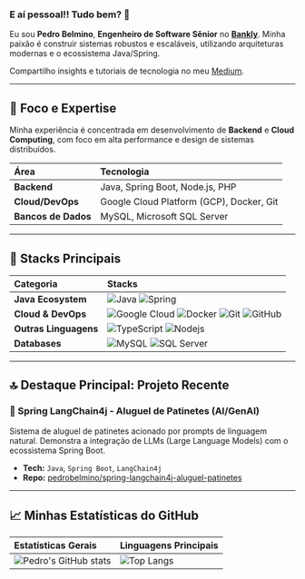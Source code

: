 ### E aí pessoal!! Tudo bem? 👋

Eu sou **Pedro Belmino**, **Engenheiro de Software Sênior** no **[Bankly](https://www.bankly.com.br/)**. Minha paixão é construir sistemas robustos e escaláveis, utilizando arquiteturas modernas e o ecossistema Java/Spring.

Compartilho insights e tutoriais de tecnologia no meu [Medium](https://medium.com/@pedrobelmino?p=634764b4227e).

---

## 🚀 Foco e Expertise

Minha experiência é concentrada em desenvolvimento de **Backend** e **Cloud Computing**, com foco em alta performance e design de sistemas distribuídos.

| Área | Tecnologia |
| :--- | :--- |
| **Backend** | Java, Spring Boot, Node.js, PHP |
| **Cloud/DevOps** | Google Cloud Platform (GCP), Docker, Git |
| **Bancos de Dados** | MySQL, Microsoft SQL Server |

---

## 🧠 Stacks Principais

| Categoria | Stacks |
| :--- | :--- |
| **Java Ecosystem** | ![Java](https://img.shields.io/badge/Java-007396?style=for-the-badge&logo=openjdk&logoColor=white) ![Spring](https://img.shields.io/badge/Spring-6DB33F?style=for-the-badge&logo=spring&logoColor=white) |
| **Cloud & DevOps** | ![Google Cloud](https://img.shields.io/badge/Google_Cloud-4285F4?style=for-the-badge&logo=google-cloud&logoColor=white) ![Docker](https://img.shields.io/badge/Docker-2496ED?style=for-the-badge&logo=docker&logoColor=white) ![Git](https://img.shields.io/badge/Git-F05032?style=for-the-badge&logo=git&logoColor=white) ![GitHub](https://img.shields.io/badge/GitHub-100000?style=for-the-badge&logo=github&logoColor=white) |
| **Outras Linguagens** | ![TypeScript](https://img.shields.io/badge/TypeScript-3178C6?style=for-the-badge&logo=typescript&logoColor=white) ![Nodejs](https://img.shields.io/badge/Node.js-339933?style=for-the-badge&logo=Node.js&logoColor=white) |
| **Databases** | ![MySQL](https://img.shields.io/badge/MySQL-4479A1?style=for-the-badge&logo=mysql&logoColor=white) ![SQL Server](https://img.shields.io/badge/SQL_Server-CC2927?style=for-the-badge&logo=microsoft-sql-server&logoColor=white) |

---

## 🔝 Destaque Principal: Projeto Recente

### 🛴 Spring LangChain4j - Aluguel de Patinetes (AI/GenAI)
Sistema de aluguel de patinetes acionado por prompts de linguagem natural. Demonstra a integração de LLMs (Large Language Models) com o ecossistema Spring Boot.
* **Tech:** `Java`, `Spring Boot`, `LangChain4j`
* **Repo:** [pedrobelmino/spring-langchain4j-aluguel-patinetes](https://github.com/pedrobelmino/spring-langchain4j-aluguel-patinetes)

---

## 📈 Minhas Estatísticas do GitHub

| Estatísticas Gerais | Linguagens Principais |
| :--- | :--- |
| ![Pedro's GitHub stats](https://github-readme-stats.vercel.app/api?username=pedrobelmino&show_icons=true&theme=onedark&line_height=25&hide_title=true) | ![Top Langs](https://github-readme-stats.vercel.app/api/top-langs/?username=pedrobelmino&layout=compact&theme=onedark&line_height=25&hide_title=true) |
